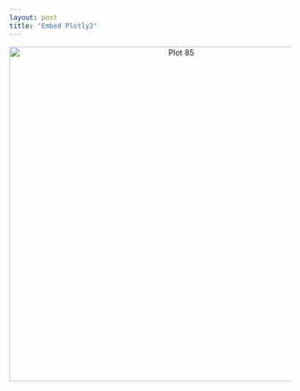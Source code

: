 ```yaml
---
layout: post
title: "Embed Plotly2"
---
```

<script src="https://cdn.plot.ly/plotly-latest.min.js"></script>
<div>
    <a href="https://plot.ly/~Ross.Brown.Ph.D./85/?share_key=CMvCwZNmMNpifPOjqSzgER" target="_blank" title="Plot 85" style="display: block; text-align: center;"><img src="https://plot.ly/~Ross.Brown.Ph.D./85.png?share_key=CMvCwZNmMNpifPOjqSzgER" alt="Plot 85" style="max-width: 100%;width: 600px;"  width="600" onerror="this.onerror=null;this.src='https://plot.ly/404.png';" /></a>
    <script data-plotly="Ross.Brown.Ph.D.:85" sharekey-plotly="CMvCwZNmMNpifPOjqSzgER" </script>
</div>
